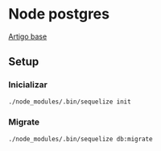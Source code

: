 # Node postgres

[Artigo base](http://mherman.org/blog/2015/10/22/node-postgres-sequelize/)

## Setup

### Inicializar

```bash
./node_modules/.bin/sequelize init
```

### Migrate

```bash
./node_modules/.bin/sequelize db:migrate
```
